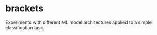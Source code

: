 # brackets
Experiments with different ML model architectures applied to a simple classification task.
